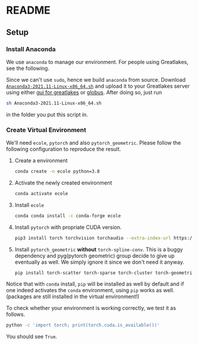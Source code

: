 # README

## Setup

### Install Anaconda

We use `anaconda` to manage our environment. For people using Greatlakes, see the following. 

Since we can't use `sudo`, hence we build `anaconda` from source. Download [`Anaconda3-2021.11-Linux-x86_64.sh`](https://repo.anaconda.com/archive/Anaconda3-2021.11-Linux-x86_64.sh) and upload it to your Greatlakes server using either [gui for greatlakes](https://greatlakes.arc-ts.umich.edu/pun/sys/dashboard) or [globus](https://www.globus.org/). After doing so, just run 

```bash
sh Anaconda3-2021.11-Linux-x86_64.sh
```

in the folder you put this script in.

### Create Virtual Environment

We'll need `ecole`, `pytorch` and also `pytorch_geometric`. Please follow the following configuration to reproduce the result. 

1. Create a environment

   ```bash
   conda create -n ecole python=3.8
   ```

2. Activate the newly created environment

   ```bash
   conda activate ecole
   ```

3. Install `ecole`

   ```bash
   conda conda install -c conda-forge ecole
   ```

4. Install `pytorch` with propriate CUDA version.

   ```bash
   pip3 install torch torchvision torchaudio --extra-index-url https://download.pytorch.org/whl/cu113
   ```

5. Install `pytorch_geometric` **without** `torch-spline-conv`. This is a buggy dependency and pyg(pytorch geometric) group decide to give up eventually as well. We simply ignore it since we don't need it anyway. 

   ```bash
   pip install torch-scatter torch-sparse torch-cluster torch-geometric -f https://data.pyg.org/whl/torch-1.11.0+cu113.html
   ```

Notice that with `conda` install, `pip` will be installed as well by default and if one indeed activates the `conda` environment, using `pip` works as well. (packages are still installed in the virtual environment!)

To check whether your environment is working correctly, we test it as follows.

```bash
python -c 'import torch; print(torch.cuda.is_available())'
```

You should see `True`. 